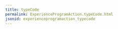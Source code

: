 ```yaml
---
title: typeCode
permalink: ExperienceProgramAction.typeCode.html
jsonid: experienceprogramaction_typecode
---
```

